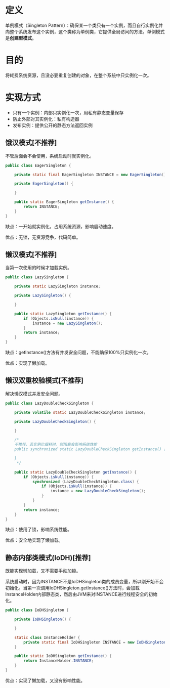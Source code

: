 # 定义

单例模式（Singleton Pattern）：确保某一个类只有一个实例，而且自行实例化并向整个系统发布这个实例，这个类称为单例类，它提供全局访问的方法。单例模式是**创建型模式**。  

# 目的

将耗费系统资源，且没必要重复创建的对象，在整个系统中只实例化一次。  

# 实现方式

- 只有一个实例：内部只实例化一次，用私有静态变量保存
- 防止外部对其实例化：私有构造器
- 发布实例：提供公开的静态方法返回实例

## 饿汉模式[不推荐]

不管后面会不会使用，系统启动时就实例化。  

```java
public class EagerSingleton {

    private static final EagerSingleton INSTANCE = new EagerSingleton();

    private EagerSingleton() {

    }

    public static EagerSingleton getInstance() {
        return INSTANCE;
    }
}
```

缺点：一开始就实例化，占用系统资源，影响启动速度。  

优点：无锁，无资源竞争，代码简单。  

## 懒汉模式[不推荐]

当第一次使用的时候才加载实例。  

```java
public class LazySingleton {

    private static LazySingleton instance;

    private LazySingleton() {

    }

    public static LazySingleton getInstance() {
        if (Objects.isNull(instance)) {
            instance = new LazySingleton();
        }
        return instance;
    }
}
```

缺点：getInstance()方法有并发安全问题，不能确保100%只实例化一次。  

优点：实现了懒加载。  

## 懒汉双重校验模式[不推荐]

解决懒汉模式并发安全问题。  

```java
public class LazyDoubleCheckSingleton {

    private volatile static LazyDoubleCheckSingleton instance;

    private LazyDoubleCheckSingleton() {

    }

    /*
    不推荐，若实例化很耗时，则阻塞会影响系统性能
    public synchronized static LazyDoubleCheckSingleton getInstance() {

    }
     */

    public static LazyDoubleCheckSingleton getInstance() {
        if (Objects.isNull(instance)) {
            synchronized (LazyDoubleCheckSingleton.class) {
                if (Objects.isNull(instance)) {
                    instance = new LazyDoubleCheckSingleton();
                }
            }
        }
        return instance;
    }
}
```

缺点：使用了锁，影响系统性能。  

优点：安全地实现了懒加载。  

## 静态内部类模式(IoDH)[推荐]

既能实现懒加载，又不需要手动加锁。 

系统启动时，因为INSTANCE不是IoDHSingleton类的成员变量，所以刚开始不会初始化。当第一次调用IoDHSingleton.getInstance()方法时，会加载InstanceHolder内部静态类，然后由JVM来对INSTANCE进行线程安全的初始化。  

```java
public class IoDHSingleton {

    private IoDHSingleton() {

    }

    static class InstanceHolder {
        private static final IoDHSingleton INSTANCE = new IoDHSingleton();
    }

    public static IoDHSingleton getInstance() {
        return InstanceHolder.INSTANCE;
    }
}
```

优点：实现了懒加载，又没有影响性能。